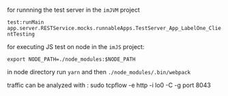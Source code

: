 
for runnning the test server in the `imJVM` project

`test:runMain app.server.RESTService.mocks.runnableApps.TestServer_App_LabelOne_ClientTesting`

for executing JS test on node in the `imJS` project:

`export NODE_PATH=./node_modules:$NODE_PATH`

in node directory run `yarn`
and then `./node_modules/.bin/webpack`


traffic can be analyzed with : 
sudo tcpflow -e http -i lo0 -C -g port 8043
